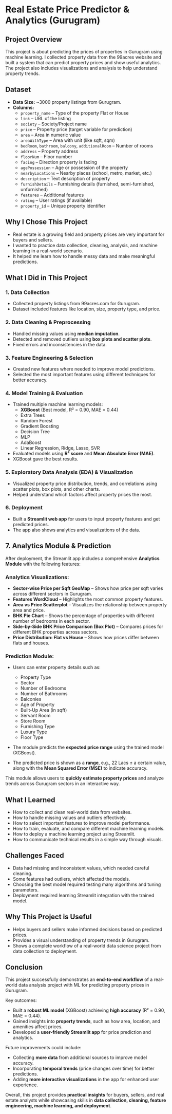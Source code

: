 # Real Estate Price Predictor & Analytics (Gurugram)

## Project Overview
This project is about predicting the prices of properties in Gurugram using machine learning. I collected property data from the 99acres website and built a system that can predict property prices and show useful analytics. The project also includes visualizations and analysis to help understand property trends.

## Dataset

- **Data Size:** ~3000 property listings from Gurugram.
- **Columns:**
  - `property_name` – Type of the property Flat or House 
  - `link` – URL of the listing
  - `society` – Society/Project name
  - `price` – Property price (target variable for prediction)
  - `area` – Area in numeric value
  - `areaWithType` – Area with unit (like sqft, sqm)
  - `bedRoom`, `bathroom`, `balcony`, `additionalRoom` – Number of rooms
  - `address` – Property address
  - `floorNum` – Floor number
  - `facing` – Direction property is facing
  - `agePossession` – Age or possession of the property
  - `nearbyLocations` – Nearby places (school, metro, market, etc.)
  - `description` – Text description of property
  - `furnishDetails` – Furnishing details (furnished, semi-furnished, unfurnished)
  - `features` – Additional features
  - `rating` – User ratings (if available)
  - `property_id` – Unique property identifier


## Why I Chose This Project
- Real estate is a growing field and property prices are very important for buyers and sellers.
- I wanted to practice data collection, cleaning, analysis, and machine learning in a real-world scenario.
- It helped me learn how to handle messy data and make meaningful predictions.

## What I Did in This Project

### 1. Data Collection
- Collected property listings from 99acres.com for Gurugram.
- Dataset included features like location, size, property type, and price.

### 2. Data Cleaning & Preprocessing
- Handled missing values using **median imputation**.
- Detected and removed outliers using **box plots and scatter plots**.
- Fixed errors and inconsistencies in the data.

### 3. Feature Engineering & Selection
- Created new features where needed to improve model predictions.
- Selected the most important features using different techniques for better accuracy.

### 4. Model Training & Evaluation
- Trained multiple machine learning models:
  - **XGBoost** (Best model, R² = 0.90, MAE = 0.44)
  - Extra Trees
  - Random Forest
  - Gradient Boosting
  - Decision Tree
  - MLP
  - AdaBoost
  - Linear Regression, Ridge, Lasso, SVR
- Evaluated models using **R² score** and **Mean Absolute Error (MAE)**.
- XGBoost gave the best results.

### 5. Exploratory Data Analysis (EDA) & Visualization
- Visualized property price distribution, trends, and correlations using scatter plots, box plots, and other charts.
- Helped understand which factors affect property prices the most.

### 6. Deployment
- Built a **Streamlit web app** for users to input property features and get predicted prices.
- The app also shows analytics and visualizations of the data.

## 7. Analytics Module & Prediction

After deployment, the Streamlit app includes a comprehensive **Analytics Module** with the following features:

### Analytics Visualizations:
- **Sector-wise Price per Sqft GeoMap** – Shows how price per sqft varies across different sectors in Gurugram.  
- **Features WordCloud** – Highlights the most common property features.  
- **Area vs Price Scatterplot** – Visualizes the relationship between property area and price.  
- **BHK Pie Chart** – Shows the percentage of properties with different number of bedrooms in each sector.  
- **Side-by-Side BHK Price Comparison (Box Plot)** – Compares prices for different BHK properties across sectors.  
- **Price Distribution: Flat vs House** – Shows how prices differ between flats and houses.

### Prediction Module:
- Users can enter property details such as:  
  - Property Type  
  - Sector  
  - Number of Bedrooms  
  - Number of Bathrooms  
  - Balconies  
  - Age of Property  
  - Built-Up Area (in sqft)  
  - Servant Room  
  - Store Room  
  - Furnishing Type  
  - Luxury Type  
  - Floor Type  

- The module predicts the **expected price range** using the trained model (XGBoost).  
- The predicted price is shown as a **range**, e.g., 22 Lacs ± a certain value, along with the **Mean Squared Error (MSE)** to indicate accuracy.  

This module allows users to **quickly estimate property prices** and analyze trends across Gurugram sectors in an interactive way.

## What I Learned
- How to collect and clean real-world data from websites.
- How to handle missing values and outliers effectively.
- How to select important features to improve model performance.
- How to train, evaluate, and compare different machine learning models.
- How to deploy a machine learning project using Streamlit.
- How to communicate technical results in a simple way through visuals.

## Challenges Faced
- Data had missing and inconsistent values, which needed careful cleaning.
- Some features had outliers, which affected the models.
- Choosing the best model required testing many algorithms and tuning parameters.
- Deployment required learning Streamlit integration with the trained model.

## Why This Project is Useful
- Helps buyers and sellers make informed decisions based on predicted prices.
- Provides a visual understanding of property trends in Gurugram.
- Shows a complete workflow of a real-world data science project from data collection to deployment.

## Conclusion
This project successfully demonstrates an **end-to-end workflow** of a real-world data analysis project with ML for predicting property prices in Gurugram.  

Key outcomes:  
- Built a **robust ML model** (XGBoost) achieving **high accuracy** (R² = 0.90, MAE = 0.44).  
- Gained insights into **property trends**, such as how area, location, and amenities affect prices.  
- Developed a **user-friendly Streamlit app** for price prediction and analytics.  

Future improvements could include:  
- Collecting **more data** from additional sources to improve model accuracy.  
- Incorporating **temporal trends** (price changes over time) for better predictions.  
- Adding **more interactive visualizations** in the app for enhanced user experience.  

Overall, this project provides **practical insights** for buyers, sellers, and real estate analysts while showcasing skills in **data collection, cleaning, feature engineering, machine learning, and deployment**.

